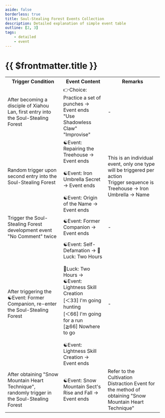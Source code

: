 ```yaml
---
aside: false
borderless: true
title: Soul-Stealing Forest Events Collection
description: Detailed explanation of simple event table
outline: [2, 3]
tags:
    - detailed
    - event
---
```


# {{ $frontmatter.title }}

<Table class="timeline-table">
    <tr class="timeline-header">
        <th>Trigger Condition</th>
        <th>Event Content</th>
        <th>Remarks</th>
    </tr>
	<tr>
		<td>After becoming a disciple of Xiahou Lan, first entry into the Soul-Stealing Forest</td>
		<td>
			👉Choice: Practice a set of punches → Event ends <br>
			<span title="
《Shadowless Claw》LV≧5: Xiahou Lan+1
《Shadowless Claw》LV<5: Xiahou Lan-1
			">"Use Shadowless Claw" </span> <br>
			<span title="Martial Arts+3, Xiahou Lan+1">"Improvise" </span>  <br>
		</td>
		<td>-</td>
	</tr>
	<tr>
		<td>
			Random trigger upon second entry into the Soul-Stealing Forest <br>
		</td>
		<td>
			<span title="
Disposition>40: Heart-10
Silver+300, Xiahou Lan+2
Disposition≦40: Silver-400, Morality+1
			">☯Event: Repairing the Treehouse → Event ends </span> <br>
			<br>
			<span title="
Disposition>40: Morality+1, Xiahou Lan+2
Disposition≦40: Xiahou Lan+2
			">☯Event: Iron Umbrella Secret → Event ends </span> <br>
			<br>
			<span title="Xiahou Lan-2">☯Event: Origin of the Name → Event ends </span> <br>
		</td>
		<td>
			This is an individual event, only one type will be triggered per action <br>
			Trigger sequence is Treehouse → Iron Umbrella → Name <br>
		</td>
	</tr>
	<tr>
		<td>Trigger the Soul-Stealing Forest development event "No Comment" twice</td>
		<td>
			<span title="
Xiahou Lan-1
Loved One Xiahou Lan: Heart+20
			">☯Event: Former Companion → Event ends </span> <br>
		</td>
		<td>-</td>
	</tr>
	<tr>
		<td>After triggering the ☯Event: Former Companion, re-enter the Soul-Stealing Forest</td>
		<td>
			<span title="Loved One Xiahou Lan: Heart-30, Disposition-1">☯Event: Self-Defamation → 🎲Luck: Two Hours </span> <br>
			<br>
			<span title="Cultivation Correction (Gentleman+20 Good Person+10 Villain-10 Villain-20)">🎲Luck: Two Hours  → ☯Event: Lightness Skill Creation</span> <br>
			<span title="Silver+200, Hidden Weapon+1">[＜33] I'm going hunting </span> <br>
			<span title="
Morality>40 and Loved One Xiahou Lan: Heart+50)
Morality≦40: Disposition-1, Persuasion+1, Xiahou Lan-1
			">[＜66] I'm going for a run </span> <br>
			<span title="Cultivation+1, Xiahou Lan+1">[≧66] Nowhere to go </span> <br>
			<br>
			<span title="
Secret Book 'Ascending Cloud Step · Moon Gazing'
Loved One Xiahou Lan: Heart-20
			">☯Event: Lightness Skill Creation → Event ends </span> <br>
		</td>
		<td>-</td>
	</tr>
	<tr>
		<td>After obtaining "Snow Mountain Heart Technique", randomly trigger in the Soul-Stealing Forest</td>
		<td>
			<span title="
Morality≧60: Heart-15
Disposition≦40: Persuasion+1
Loved One Xiahou Lan: Xiahou Lan+4
			">☯Event: Snow Mountain Sect's Rise and Fall → Event ends </span> <br>
		</td>
		<td>Refer to the Cultivation Distraction Event for the method of obtaining "Snow Mountain Heart Technique"</td>
	</tr>
</table>